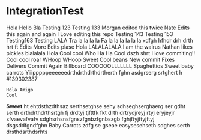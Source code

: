 IntegrationTest
===============
Hola
Hello Bla
Testing 123
Testing 133
Morgan edited this twice
Nate Edits this again and again
I Love editing this repo
Testing 143
Testing 153
Testing163
Testing LALA
Tra la la la la
Fa la la la la la la
xdfgh hfhdr drh drth hrt ft 
Edits
More Edits plase
Hola
LALALALALA
I am the walrus
Nathan likes pickles
blalalala
Hola
Cool cool
Who Ha Ha
Cool
dszh shrt
I love commiting!!
Cool cool roar WHoop WHoop
Sweet
Cool beans 
New commit
Fixes
Delivers
Commit
Again
Billboard
COOOOOLLLLLLL
Spaghettios 
Sweet baby carrots
Yiiipppppeeeeeedrthdrthdrthdrtherth
fghn
asdgrserg srtghert h
#139302387

```
Hola Amigo
Cool
```
**Sweet**
ht ehtdsthzdthsaz
serthsetghse sehy
sdhseghserghaerg ser gdht serth
drthdrthdrthsrtgh
fj drdtyj tjfttfk fkt
drth drtrydjreyj rtyj eryjeyjr 
sfvaevafvafv
sdghsrhsnsfgnszfgnbzfgnbszgb
fghjftyjftyjftyj
dsgsddfgndfghn
Baby Carrots zdfg se gseae
 easysesehseth
sdghes serth drsthdsrthdsrhts
